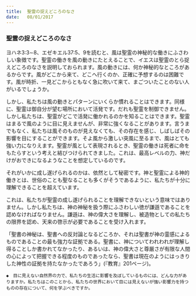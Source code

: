 ```yaml
---
title:  聖霊の捉えどころのなさ
date:   08/01/2017
---
```


### 聖霊の捉えどころのなさ

ヨハネ3:3∼8、エゼキエル37:5、9を読むと、風は聖霊の神秘的な働きにふさわしい象徴です。聖霊の働きを風の動きにたとえることで、イエスは聖霊のとら捉えどころのなさを説明しておられます。風の動きには、何か神秘的なところがあるからです。風がどこから来て、どこへ行くのか、正確に予想するのは困難です。風が時折、一見どこからともなく急に吹いて来て、まごついたことのない人がいるでしょうか。

しかし、私たちは風の動きとパターンにいくらか慣れることはできます。同様に、聖霊は御自分が望む場所において活発です。だれも聖霊を制御できません。しかし私たちは、聖霊がどこで活発に働かれるのかを知ることはできます。聖霊はまるで風のように目に見えませんが、非常に強くなることがあります。言うまでもなく、私たちは風そのものが見えなくても、その存在を感じ、しばしばその影響を目にすることができます。そよ風から激しい突風に至るまで、風はとても強い力になりえます。聖霊が風として表現されるとき、聖霊の働きは死者に命をもたらすという考えと結びつけられてきました。これは、最高レベルの力、神だけがおできになるようなことを想定しているのです。

それがいかに成し遂げられるのかは、依然として秘密です。神と聖霊による神的働きとは、世俗のことも聖なることも多くがそうであるように、私たちが十分に理解できることを超えています。

これは、私たちが聖霊の成し遂げられることを理解できないという意味ではありません。しかし私たちは、神の神秘を扱う際にふさわしい徳が謙遜であることを認めなければなりません。謙遜は、神の偉大さを理解し、被造物としての私たちの限界を認め、天来の啓示が必要であることを受け入れます。

「聖書の神秘は、聖書への反対論となるどころか、それは聖書が神の霊感によるものであることの最も強力な証拠である。聖書に、神についてわれわれが理解し得ることしか書かれてなかったり、あるいは、神の偉大さと尊厳さが有限な人間の心によって把握できる程度のものであったなら、聖書は現在のようにはっきりした神性の証拠を持たなかったであろう」(『教育』201ページ)。

`◆　目に見えない自然界の力で、私たちの生活に影響を及ぼしているものには、どんな力がありますか。私たちはこのことから、私たちの世界において目には見えないが強い影響力を持つものの存在について、何を学ぶべきですか。`
